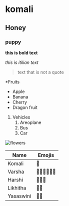  # komali
 ## Honey
 ### puppy
 
 **this is bold text**
 
 *this is itilian text*
 
 >text that is not a quote

*Fruits
 * Apple
 * Banana
 * Cherry
 * Dragon fruit
 
1. Vehicles
   1. Areoplane
   2. Bus
   3. Car

![flowers](https://media.timeout.com/images/105740222/750/422/image.jpg)

Name|Emojis
----|----
Komali| 🥰
Varsha| 🥫🥘🍥🥞🐽🐵
Harshi| 🐃🐱🐊
Likhitha| 🦄🐖
Yasaswini| 🐶🦀
